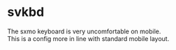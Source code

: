 # svkbd
The sxmo keyboard is very uncomfortable on mobile.\
This is a config more in line with standard mobile layout.
